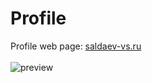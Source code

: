 # Profile

Profile web page: [saldaev-vs.ru](https://saldaev-vs.ru)<br><br>
![preview](static/images/scr1.png)